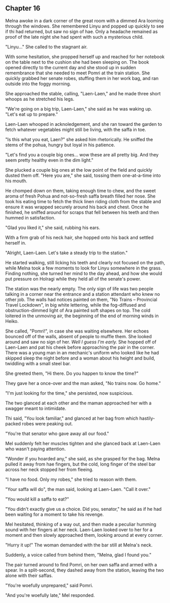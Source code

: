 <!--

- Melna heads to Shaki Terminal to meet Pomri, but Pomri doesn't show
- Melna goes to see Jes, and Linyu is there
- Melna chases after hae and catches hae, with the pendant showing, and Melna seeing it
- The two travel to Yansha and talk on the way.
- At Yansha, they meet Setre

 -->

## Chapter 16


  Melna awoke in a dark corner of the great room with a dimmed Ara looming through the windows. She remembered Linyu and popped up quickly to see if thi had returned, but saw no sign of hae. Only a headache remained as proof of the late night she had spent with such a mysterious child.

  "Linyu..." She called to the stagnant air.

  With some hesitation, she propped herself up and reached for her notebook on the table next to the cushion she had been sleeping on. The book opened directly to the current day and she stood up in sudden remembrance that she needed to meet Pomri at the train station. She quickly grabbed her senate robes, stuffing them in her work bag, and ran outside into the foggy morning.

  She approached the stable, calling, "Laen-Laen," and he made three short whoops as he stretched his legs.

  "We're going on a big trip, Laen-Laen," she said as he was waking up. "Let's eat up to prepare."

  Laen-Laen whooped in acknoledgement, and she ran toward the garden to fetch whatever vegetables might still be living, with the saffa in toe.

  "Is this what you eat, Laen?" she asked him rhetorically. He sniffed the stems of the pohua, hungry but loyal in his patience.

  "Let's find you a couple big ones... wow these are all pretty big. And they seem pretty healthy even in the dim light."

  She plucked a couple big ones at the low point of the field and quickly dusted them off. "Here you are," she said, tossing them one-at-a-time into his mouth.

  He chomped down on them, taking enough time to chew, and the sweet aroma of fresh Pohua and not-so-fresh saffa breath filled her nose. She took his eating time to fetch the thick linen riding cloth from the stable and ensure it was wrapped securely around his back and chest. Once he finished, he sniffed around for scraps that fell between his teeth and then hummed in satisfaction.

  "Glad you liked it," she said, rubbing his ears.

  With a firm grab of his neck hair, she hopped onto his back and settled herself in.

  "Alright, Laen-Laen. Let's take a steady trip to the station."

  He started walking, still licking his teeth and clearly not focused on the path, while Melna took a few moments to look for Linyu somewhere in the grass. Finding nothing, she turned her mind to the day ahead, and how she would put pressure on Holragi while they held all of the senate's power.

  The station was the nearly empty. The only sign of life was two people talking in a corner near the entrance and a station attendant who knew no other job. The walls had notices painted on them, "No Trains – Provincial Travel Lockdown", in big white lettering, while the fog-diffused and obstruction-dimmed light of Ara painted soft shapes on top. The cold loitered in the unmoving air, the beginning of the end of morning winds in Heiko.

  She called, "Pomri!", in case she was waiting elsewhere. Her echoes bounced off of the walls, absent of people to muffle them. She looked around and saw no sign of her. *Well I guess I'm early.* She hopped off of Laen-Laen and pat his cheek before approaching the pair in the corner. There was a young man in an mechanic's uniform who looked like he had skipped sleep the night before and a woman about his height and build, twiddling with a small steel bar.

  She greeted them, "Hi there. Do you happen to know the time?"

  They gave her a once-over and the man asked, "No trains now. Go home."

  "I'm just looking for the time," she persisted, now suspicious.

  The two glanced at each other and the maman approached her with a swagger meant to intimidate.

  Thi said, "You look familiar," and glanced at her bag from which hastily-packed robes were peaking out.

  "You're that senator who gave away all our food."

  Mel suddenly felt her muscles tighten and she glanced back at Laen-Laen who wasn't paying attention.

  "Wonder if you hoarded any," she said, as she grasped for the bag. Melna pulled it away from hae fingers, but the cold, long finger of the steel bar across her neck stopped her from fleeing.

  "I have no food. Only my robes," she tried to reason with them.

  "Your saffa will do", the man said, looking at Laen-Laen. "Call it over."

  "You would kill a saffa to eat?"

  "You didn't exactly give us a choice. Did you, senator," he said as if he had been waiting for a moment to take his revenge.

  Mel hesitated, thinking of a way out, and then made a peculiar humming sound with her fingers at her neck. Laen-Laen looked over to her for a moment and then slowly approached them, looking around at every corner.

  "Hurry it up!" The woman demanded with the bar still at Melna's neck.

  Suddenly, a voice called from behind them, "Melna, glad I found you."

  The pair turned around to find Pomri, on her own saffa and armed with a spear. In a split-second, they dashed away from the station, leaving the two alone with their saffas.

  "You're woefully unprepared," said Pomri.

  "And you're woefully late," Mel responded.

  
  <!-- Pomri foreshadows her loyalty? -->





<!--
She changed the subject in attempt to build trust, "Here. Let me show you something."

She reached under her shirt to reveal her family pendant. Silver, and slightly worn from use.

"Have you seen one of these before? It's a pendant that my nather made for me. We keep track of our family trees with tiny engravings on the inside."

Slowly, she removed it from her neck and held it out to Linyu, who was still staring into the distance.

"Want to see it?"

Linyu was confused but took a look anyway. Mel watched as thi looked intently at the engravings. Suddenly, thi reached into hae shirt and pulled out a pendant of hae own and began to compare the two. Melna was shocked to see Kipnu's pendant in the hands of this strange kaln.

"Where did you get that?!" She asked, grasping to see Kip's pendant

Linyu quickly finished checking the two and hae eyes started to water. Without a moment's pause, thi flung haeself at Melna and made whimpering breaths into her shoulder.

"Kip," thi whispered through tears. She let hae cry a bit more but her mind kept racing back and forth to all of the possibilities that could have led to this moment.

"Is he ok?" She asked.

Thi shook hae head.

"Was it the fire?"

Thi shook hae head again.

"Do you know where he is?"

"Mom," thi whispered with a tremble.

"Your mother – he's with your mother?"

Thi began to cry more and Mel held her shoulder out to cry on. For the moment, she believed Kip to be safe.


It smelled faintly of the ocean, but nothing else stood out to her. *What happened to you, Kip? How did a kaln find your pendant and then bring it all the way back here?*
-->
